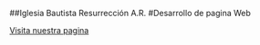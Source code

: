 ##Iglesia Bautista Resurrección A.R.
#Desarrollo de pagina Web

[Visita nuestra pagina](www.ibresurreccion.org.mx)

